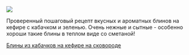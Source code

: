 <!--2025-05-28 09:03:08-->
<div class="yb">
  <div class="rss finecooking"><a href="https://finecooking.ru/recipe/bliny-iz-kabachkov-na-kefire-na-skovorode"><img src="https://finecooking.ru/images/recipe/bliny-iz-kabachkov-na-skovorode/photo/960w.jpg"></a><p>Проверенный пошаговый рецепт вкусных и ароматных блинов на кефире с кабачком и зеленью. Очень нежные и сытные - особенно хороши такие блины в теплом виде со сметаной!</p>
 <p class="titl"><a href="https://finecooking.ru/recipe/bliny-iz-kabachkov-na-kefire-na-skovorode">Блины из кабачков на кефире на сковороде</a></p></div>
</div>
